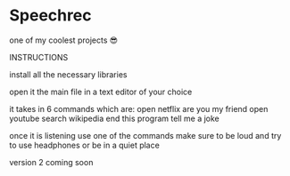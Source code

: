 # Speechrec
one of my coolest projects 😎


INSTRUCTIONS

install all the necessary libraries 

open it the main file in a text editor of your choice 

it takes in 6 commands which are:
open netflix
are you my friend
open youtube search wikipedia
end this program
tell me a joke

once it is listening use one of the commands 
make sure to be loud and try to use headphones or be in a quiet place

version 2 coming soon
